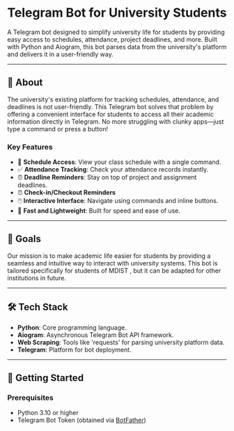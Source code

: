 # Telegram Bot for University Students

A Telegram bot designed to simplify university life for students by providing easy access to schedules, attendance, project deadlines, and more. Built with Python and Aiogram, this bot parses data from the university's platform and delivers it in a user-friendly way.

---

## 📖 About

The university's existing platform for tracking schedules, attendance, and deadlines is not user-friendly. This Telegram bot solves that problem by offering a convenient interface for students to access all their academic information directly in Telegram. No more struggling with clunky apps—just type a command or press a button!

### Key Features
- 📅 **Schedule Access**: View your class schedule with a single command.
- ✅ **Attendance Tracking**: Check your attendance records instantly.
- ⏰ **Deadline Reminders**: Stay on top of project and assignment deadlines.
- ⏰ **Check-in/Checkout Reminders**
- 🖱️ **Interactive Interface**: Navigate using commands and inline buttons.
- 🚀 **Fast and Lightweight**: Built for speed and ease of use.

---

## 🎯 Goals

Our mission is to make academic life easier for students by providing a seamless and intuitive way to interact with university systems. This bot is tailored specifically for students of MDIST , but it can be adapted for other institutions in future.

---

## 🛠️ Tech Stack

- **Python**: Core programming language.
- **Aiogram**: Asynchronous Telegram Bot API framework.
- **Web Scraping**: Tools like 'requests' for parsing university platform data.
- **Telegram**: Platform for bot deployment.

---

## 🚀 Getting Started

### Prerequisites
- Python 3.10 or higher
- Telegram Bot Token (obtained via [BotFather](https://t.me/BotFather))
